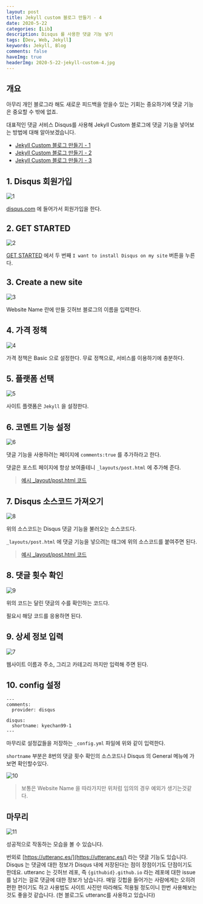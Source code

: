 ```yaml
---
layout: post
title: Jekyll custom 블로그 만들기 - 4
date: 2020-5-22
categories: [Lib]
description: Disqus 를 사용한 댓글 기능 넣기
tags: [Dev, Web, Jekyll]
keywords: Jekyll, Blog
comments: false
haveImg: true
headerImg: 2020-5-22-jekyll-custom-4.jpg
---
```


## 개요
아무리 개인 블로그라 해도 새로운 피드백을 얻을수 있는 기회는 중요하기에 댓글 기능은 중요할 수 밖에 없죠.

대표적인 댓글 서비스 Disqus를 사용해 Jekyll Custom 블로그에 댓글 기능을 넣어보는 방법에 대해 알아보겠습니다.

- [Jekyll Custom 블로그 만들기 - 1](/lib/2018/12/28/jekyll-custom-1)
- [Jekyll Custom 블로그 만들기 - 2](/lib/2018/12/29/jekyll-custom-2)
- [Jekyll Custom 블로그 만들기 - 3](/lib/2020/05/19/jekyll-custom-3)

## 1. Disqus 회원가입
![1](/assets/img/2020-5-22-jekyll-custom-4/1.png)

[disqus.com](https://disqus.com/) 에 들어가서 회원가입을 한다.

## 2. GET STARTED
![2](/assets/img/2020-5-22-jekyll-custom-4/2.png)

[GET STARTED](https://disqus.com/profile/signup/intent/) 에서 두 번째 `I want to install Disqus on my site` 버튼을 누른다.

## 3. Create a new site
![3](/assets/img/2020-5-22-jekyll-custom-4/3.png)

Website Name 란에 만들 깃허브 블로그의 이름을 입력한다.

## 4. 가격 정책
![4](/assets/img/2020-5-22-jekyll-custom-4/4.png)

가격 정책은 Basic 으로 설정한다. 무료 정책으로, 서비스를 이용하기에 충분하다.

## 5. 플랫폼 선택
![5](/assets/img/2020-5-22-jekyll-custom-4/5.png)

사이트 플랫폼은 `Jekyll` 을 설정한다.

## 6. 코멘트 기능 설정
![6](/assets/img/2020-5-22-jekyll-custom-4/6.png)

댓글 기능을 사용하려는 페이지에 `comments:true` 를 추가하라고 한다.

댓글은 포스트 페이지에 항상 보여줄테니 `_layouts/post.html` 에 추가해 준다.

> [예시 _layout/post.html 코드](https://github.com/kyechan99/kyechan99.github.io/blob/master/_layouts/post.html#L1)

## 7. Disqus 소스코드 가져오기
![8](/assets/img/2020-5-22-jekyll-custom-4/8.png)

위의 소스코드는 Disqus 댓글 기능을 불러오는 소스코드다.

`_layouts/post.html` 에 댓글 기능을 넣으려는 태그에 위의 소스코드를 붙여주면 된다.

> [예시 _layout/post.html 코드](https://github.com/kyechan99/kyechan99.github.io/blob/master/_layouts/post.html#L25)

## 8. 댓글 횟수 확인
![9](/assets/img/2020-5-22-jekyll-custom-4/9.png)

위의 코드는 달린 댓글의 수를 확인하는 코드다.

필요시 해당 코드를 응용하면 된다.


## 9. 상세 정보 입력
![7](/assets/img/2020-5-22-jekyll-custom-4/7.png)

웹사이트 이름과 주소, 그리고 카테고리 까지만 입력해 주면 된다.


## 10. config 설정
```
---
comments:
  provider: disqus
  
disqus:
  shortname: kyechan99-1
---
```
마무리로 설정값들을 저장하는 `_config.yml` 파일에 위와 같이 입력한다.

`shortname` 부분은 8번의 댓글 횟수 확인의 소스코드나 Disqus 의 General 메뉴에 가보면 확인할수있다.

![10](/assets/img/2020-5-22-jekyll-custom-4/10.png)

> 보통은 Website Name 을 따라가지만 위처럼 임의의 경우 예외가 생기는것같다.

## 마무리
![11](/assets/img/2020-5-22-jekyll-custom-4/11.png)

성공적으로 작동하는 모습을 볼 수 있습니다.

번외로 [https://utteranc.es/](https://utteranc.es/) 라는 댓글 기능도 있습니다. Disqus 는 댓글에 대한 정보가 Disqus 내에 저장된다는 점이 장점이기도 단점이기도 한데요.
utteranc 는 깃허브 레포, 즉 `{githubid}.github.io` 라는 레포에 대한 issue 를 남기는 걸로 댓글에 대한 정보가 남습니다. 매일 깃헙을 들어가는 사람에게는 오히려 편한 편이기도 하고 사용법도 사이트 사진만 따라해도 적용될 정도이니 한번 사용해보는것도 좋을것 같습니다. (현 블로그도 utteranc를 사용하고 있습니다)
